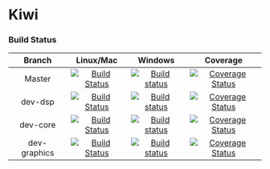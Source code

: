 # Kiwi
### Build Status
|Branch|Linux/Mac|Windows|Coverage|
|:--:|:--:|:--:|:--:|
|Master|[![Build Status](https://travis-ci.org/Musicoll/Kiwi.svg?branch=master)](https://travis-ci.org/Musicoll/Kiwi)|[![Build status](https://ci.appveyor.com/api/projects/status/github/Musicoll/Kiwi?branch=master&svg=true)](https://ci.appveyor.com/project/eliottparis/kiwi)|[![Coverage Status](https://coveralls.io/repos/github/Musicoll/Kiwi/badge.svg?branch=master)](https://coveralls.io/github/Musicoll/Kiwi?branch=master)|
|dev-dsp|[![Build Status](https://travis-ci.org/Musicoll/Kiwi.svg?branch=dev-dsp)](https://travis-ci.org/Musicoll/Kiwi)|[![Build status](https://ci.appveyor.com/api/projects/status/github/Musicoll/Kiwi?branch=dev-dsp&svg=true)](https://ci.appveyor.com/project/eliottparis/kiwi)|[![Coverage Status](https://coveralls.io/repos/github/Musicoll/Kiwi/badge.svg?branch=dev-dsp)](https://coveralls.io/github/Musicoll/Kiwi?branch=dev-dsp)|
|dev-core|[![Build Status](https://travis-ci.org/Musicoll/Kiwi.svg?branch=dev-core)](https://travis-ci.org/Musicoll/Kiwi)|[![Build status](https://ci.appveyor.com/api/projects/status/github/Musicoll/Kiwi?branch=dev-core&svg=true)](https://ci.appveyor.com/project/eliottparis/kiwi)|[![Coverage Status](https://coveralls.io/repos/github/Musicoll/Kiwi/badge.svg?branch=dev-core)](https://coveralls.io/github/Musicoll/Kiwi?branch=dev-core)|
|dev-graphics|[![Build Status](https://travis-ci.org/Musicoll/Kiwi.svg?branch=dev-graphics)](https://travis-ci.org/Musicoll/Kiwi)|[![Build status](https://ci.appveyor.com/api/projects/status/github/Musicoll/Kiwi?branch=dev-graphics&svg=true)](https://ci.appveyor.com/project/eliottparis/kiwi)|[![Coverage Status](https://coveralls.io/repos/github/Musicoll/Kiwi/badge.svg?branch=dev-graphics)](https://coveralls.io/github/Musicoll/Kiwi?branch=dev-graphics)|
